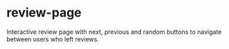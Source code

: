 # review-page
Interactive review page with next, previous and random buttons to navigate between users who left reviews.
